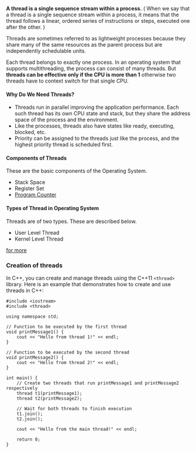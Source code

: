 
**A thread is a single sequence stream within a process.** 
( When we say that a thread is a single sequence stream within a process, it means that the thread follows a linear, ordered series of instructions or steps, executed one after the other. )

Threads are sometimes referred to as lightweight processes because they share many of the same resources as the parent process but are independently schedulable units.

Each thread belongs to exactly one process. In an operating system that supports multithreading, the process can consist of many threads. But **threads can be effective only if the CPU is more than 1** otherwise two threads have to context switch for that single CPU.

#### Why Do We Need Threads?
- Threads run in parallel improving the application performance. Each such thread has its own CPU state and stack, but they share the address space of the process and the environment.
- Like the processes, threads also have states like ready, executing, blocked, etc.
- Priority can be assigned to the threads just like the process, and the highest priority thread is scheduled first.


#### Components of Threads

These are the basic components of the Operating System.
- Stack Space
- Register Set
- [Program Counter](https://www.geeksforgeeks.org/what-is-program-counter/)


#### Types of Thread in Operating System

Threads are of two types. These are described below.
- User Level Thread 
- Kernel Level Thread

[for more](https://www.geeksforgeeks.org/thread-in-operating-system/?ref=lbp#:~:text=Types%20of%20Thread%20in%20Operating%20System)


### Creation of threads
In C++, you can create and manage threads using the C++11 `<thread>` library. Here is an example that demonstrates how to create and use threads in C++:

```
#include <iostream>
#include <thread>

using namespace std;

// Function to be executed by the first thread
void printMessage1() {
    cout << "Hello from thread 1!" << endl;
}

// Function to be executed by the second thread
void printMessage2() {
    cout << "Hello from thread 2!" << endl;
}

int main() {
    // Create two threads that run printMessage1 and printMessage2 respectively
    thread t1(printMessage1);
    thread t2(printMessage2);

    // Wait for both threads to finish execution
    t1.join();
    t2.join();

    cout << "Hello from the main thread!" << endl;

    return 0;
}

```